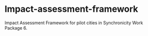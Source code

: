 # Impact-assessment-framework
Impact Assessment Framework for pilot cities in Synchronicity Work Package 6.
